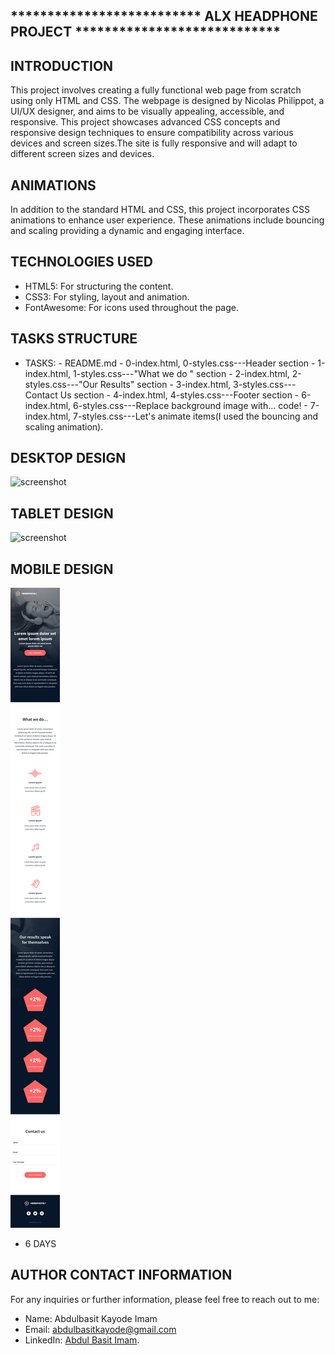 ## ************************** ALX HEADPHONE PROJECT  ****************************



## INTRODUCTION
This project involves creating a fully functional web page from scratch using only HTML and CSS. The webpage is designed by Nicolas Philippot, a UI/UX designer, and aims to be visually appealing, accessible, and responsive. This project showcases advanced CSS concepts and responsive design techniques to ensure compatibility across various devices and screen sizes.The site is fully responsive and will adapt to different screen sizes and devices.



## ANIMATIONS
In addition to the standard HTML and CSS, this project incorporates CSS animations to enhance user experience. These animations include bouncing and scaling providing a dynamic and engaging interface.



## TECHNOLOGIES USED
- HTML5: For structuring the content.
- CSS3: For styling, layout and animation.
- FontAwesome: For icons used throughout the page.



## TASKS STRUCTURE 
- TASKS: 
       - README.md
       - 0-index.html, 0-styles.css---Header section
       - 1-index.html, 1-styles.css---"What we do " section
       - 2-index.html, 2-styles.css---"Our Results" section
       - 3-index.html, 3-styles.css---Contact Us section
       - 4-index.html, 4-styles.css---Footer section
       - 6-index.html, 6-styles.css---Replace background image with... code!
       - 7-index.html, 7-styles.css---Let's animate items(I used the bouncing and scaling animation).



## DESKTOP DESIGN
![screenshot](01_headphones_desktop@2x.png)

## TABLET DESIGN
![screenshot](01_headphones_tablet@2x.png)

## MOBILE DESIGN
![screenshot](01_headphones_mobile@2x.png)

- 6 DAYS

## AUTHOR CONTACT INFORMATION
For any inquiries or further information, please feel free to reach out to me:

- Name: Abdulbasit Kayode Imam
- Email: abdulbasitkayode@gmail.com
- LinkedIn: [Abdul Basit Imam](https://www.linkedin.com/in/abdulbasitimam).